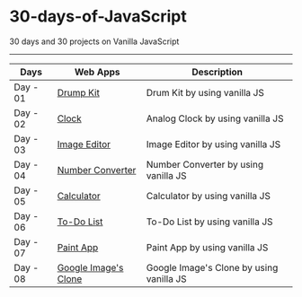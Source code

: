# 30-days-of-JavaScript

30 days and 30 projects on Vanilla JavaScript

---

| Days     | Web Apps                                                                   | Description                              |
| -------- | -------------------------------------------------------------------------- | ---------------------------------------- |
| Day - 01 | [Drump Kit](https://gifted-jsdrumkit-amangupta.netlify.app/)               | Drum Kit by using vanilla JS             |
| Day - 02 | [Clock](https://js-analog-clock-amangupta.netlify.app/)                    | Analog Clock by using vanilla JS         |
| Day - 03 | [Image Editor](https://js-image-editor-amangupta.netlify.app/)             | Image Editor by using vanilla JS         |
| Day - 04 | [Number Converter](https://js-number-converter-amangupta.netlify.app/)     | Number Converter by using vanilla JS     |
| Day - 05 | [Calculator](https://calculator-amangupta.netlify.app/)                    | Calculator by using vanilla JS           |
| Day - 06 | [To-Do List](https://to-do-app-amangupta.netlify.app/)                     | To-Do List by using vanilla JS           |
| Day - 07 | [Paint App](https://paint-app-amangupta.netlify.app/)                      | Paint App by using vanilla JS            |
| Day - 08 | [Google Image's Clone](https://google-images-clone-amangupta.netlify.app/) | Google Image's Clone by using vanilla JS |
